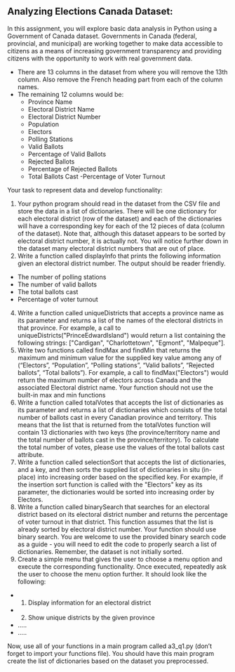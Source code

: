 Analyzing Elections Canada Dataset:
-------
In this assignment, you will explore basic data analysis in Python using a Government of
Canada dataset. Governments in Canada (federal, provincial, and municipal) are working
together to make data accessible to citizens as a means of increasing government transparency
and providing citizens with the opportunity to work with real government data.
- There are 13 columns in the dataset from where you will remove the 13th column. Also
remove the French heading part from each of the column names.
- The remaining 12 columns would be:
  - Province Name
  - Electoral District Name
  - Electoral District Number
  - Population
  - Electors
  - Polling Stations
  - Valid Ballots
  - Percentage of Valid Ballots
  - Rejected Ballots
  - Percentage of Rejected Ballots
  - Total Ballots Cast
  -Percentage of Voter Turnout

Your task to represent data and develop functionality:
1. Your python program should read in the dataset from the CSV file and store the data in
a list of dictionaries. There will be one dictionary for each electoral district (row of the
dataset) and each of the dictionaries will have a corresponding key for each of the 12
pieces of data (column of the dataset). Note that, although this dataset appears to be
sorted by electoral district number, it is actually not. You will notice further down in the
dataset many electoral district numbers that are out of place.
3. Write a function called displayInfo that prints the following information given an
electoral district number. The output should be reader friendly.
- The number of polling stations
- The number of valid ballots
- The total ballots cast
- Percentage of voter turnout
4. Write a function called uniqueDistricts that accepts a province name as its
parameter and returns a list of the names of the electoral districts in that province. For
example, a call to uniqueDistricts("PrinceEdwardIsland") would return a list
containing the following strings: ["Cardigan", "Charlottetown", "Egmont", "Malpeque"].
5. Write two functions called findMax and findMin that returns the maximum and
minimum value for the supplied key value among any of (“Electors”, “Population”,
“Polling stations”, “Valid ballots”, “Rejected ballots”, “Total ballots”). For example, a call to
findMax("Electors") would return the maximum number of electors across Canada and
the associated Electoral district name. Your function should not use the built-in max and
min functions
6. Write a function called totalVotes that accepts the list of dictionaries as its parameter
and returns a list of dictionaries which consists of the total number of ballots cast in
every Canadian province and territory. This means that the list that is returned from the
totalVotes function will contain 13 dictionaries with two keys (the province/territory name
and the total number of ballots cast in the province/territory). To calculate the total
number of votes, please use the values of the total ballots cast attribute.
7. Write a function called selectionSort that accepts the list of dictionaries, and a key,
and then sorts the supplied list of dictionaries in situ (in-place) into increasing order
based on the specified key. For example, if the insertion sort function is called with the
"Electors" key as its parameter, the dictionaries would be sorted into increasing order by
Electors.
8. Write a function called binarySearch that searches for an electoral district based on
its electoral district number and returns the percentage of voter turnout in that district.
This function assumes that the list is already sorted by electoral district number. Your
function should use binary search. You are welcome to use the provided binary search
code as a guide - you will need to edit the code to properly search a list of dictionaries.
Remember, the dataset is not initially sorted.
9. Create a simple menu that gives the user to choose a menu option and execute the
corresponding functionality. Once executed, repeatedly ask the user to choose the menu
option further. It should look like the following:
  - 1. Display information for an electoral district
  - 2. Show unique districts by the given province
  - …..
  - …..

Now, use all of your functions in a main program called a3_q1.py (don’t forget to import your
functions file). You should have this main program create the list of dictionaries based on the
dataset you preprocessed.
